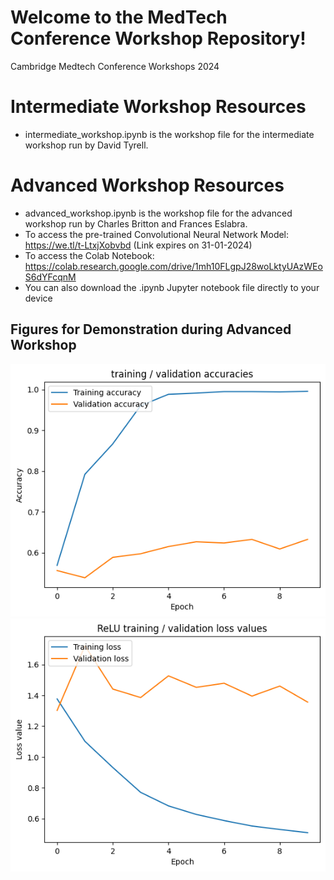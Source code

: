 # Welcome to the MedTech Conference Workshop Repository!
Cambridge Medtech Conference Workshops 2024

# Intermediate Workshop Resources
* intermediate_workshop.ipynb is the workshop file for the intermediate workshop run by David Tyrell.
  
# Advanced Workshop Resources
* advanced_workshop.ipynb is the workshop file for the advanced workshop run by Charles Britton and Frances Eslabra.
* To access the pre-trained Convolutional Neural Network Model: https://we.tl/t-LtxjXobvbd (Link expires on 31-01-2024)
* To access the Colab Notebook: https://colab.research.google.com/drive/1mh10FLgpJ28woLktyUAzWEoS6dYFcqnM
* You can also download the .ipynb Jupyter notebook file directly to your device

## Figures for Demonstration during Advanced Workshop
![epoch-accuracy](/images/epoch-accuracy.png)
![learning-curve](/images/learning-curve.png)
